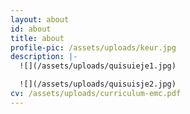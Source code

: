 ```yaml
---
layout: about
id: about
title: about
profile-pic: /assets/uploads/keur.jpg
description: |-
  ![](/assets/uploads/quisuieje1.jpg)

  ![](/assets/uploads/quisuisje2.jpg)
cv: /assets/uploads/curriculum-emc.pdf
---
```

